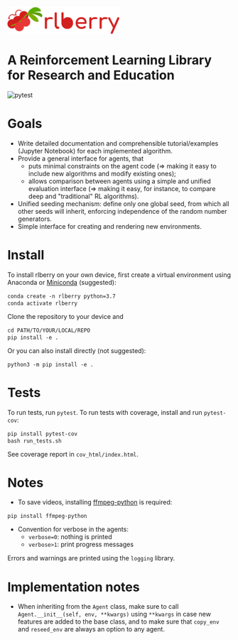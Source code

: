 <img src="logo/logo_wide.svg" width="50%">

# A Reinforcement Learning Library for Research and Education 

![pytest](https://github.com/rlberry-py/rlberry/workflows/test/badge.svg)

# Goals

* Write detailed documentation and comprehensible tutorial/examples (Jupyter Notebook) for each implemented algorithm.
* Provide a general interface for agents, that
    * puts minimal constraints on the agent code (=> making it easy to include new algorithms and modify existing ones);
    * allows comparison between agents using a simple and unified evaluation interface (=> making it easy, for instance, to compare deep and "traditional" RL algorithms).
* Unified seeding mechanism: define only one global seed, from which all other seeds will inherit, enforcing independence of the random number generators.
* Simple interface for creating and rendering new environments. 


# Install

To install rlberry on your own device, first create a virtual environment using Anaconda or [Miniconda](https://docs.conda.io/en/latest/miniconda.html) (suggested):

```
conda create -n rlberry python=3.7
conda activate rlberry
```

Clone the repository to your device and

```
cd PATH/TO/YOUR/LOCAL/REPO
pip install -e .
```

Or you can also install directly (not suggested):

```
python3 -m pip install -e .
```

# Tests

To run tests, run `pytest`. To run tests with coverage, install and run `pytest-cov`:

```
pip install pytest-cov
bash run_tests.sh
```

See coverage report in `cov_html/index.html`.


# Notes

* To save videos, installing [ffmpeg-python](https://github.com/kkroening/ffmpeg-python) is required:

```
pip install ffmpeg-python
```

* Convention for verbose in the agents:
    * `verbose=0`: nothing is printed
    * `verbose>1`: print progress messages

Errors and warnings are printed using the `logging` library.


# Implementation notes

* When inheriting from the `Agent` class, make sure to call `Agent.__init__(self, env, **kwargs)` using `**kwargs` in case new features are added to the base class, and to make sure that `copy_env` and `reseed_env` are always an option to any agent. 


